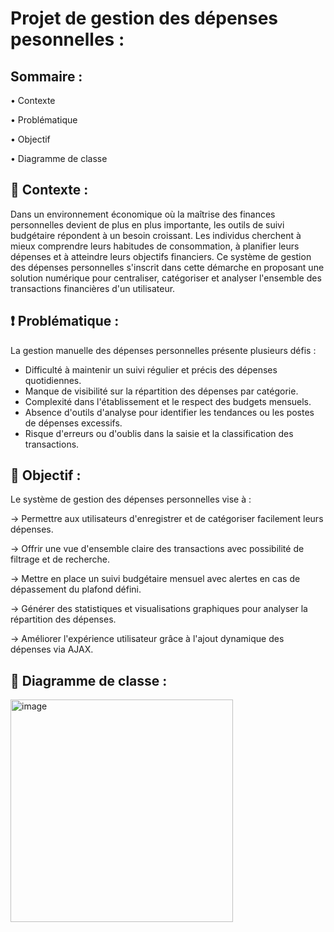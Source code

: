 # Projet de gestion des dépenses pesonnelles :

  ## Sommaire :
• Contexte 

• Problématique 

• Objectif 

• Diagramme de classe 

  ## 📌 Contexte :
  Dans un environnement économique où la maîtrise des finances personnelles devient de plus en plus importante, les outils de suivi budgétaire répondent à un besoin croissant. Les individus cherchent à mieux comprendre leurs habitudes de consommation, à planifier leurs dépenses et à atteindre leurs objectifs financiers. Ce système de gestion des dépenses personnelles s'inscrit dans cette démarche en proposant une solution numérique pour centraliser, catégoriser et analyser l'ensemble des transactions financières d'un utilisateur.

  ## ❗️ Problématique :
  La gestion manuelle des dépenses personnelles présente plusieurs défis :

- Difficulté à maintenir un suivi régulier et précis des dépenses quotidiennes.
- Manque de visibilité sur la répartition des dépenses par catégorie.
- Complexité dans l'établissement et le respect des budgets mensuels.
- Absence d'outils d'analyse pour identifier les tendances ou les postes de dépenses excessifs.
- Risque d'erreurs ou d'oublis dans la saisie et la classification des transactions.

## 🎯 Objectif :
Le système de gestion des dépenses personnelles vise à :

-> Permettre aux utilisateurs d'enregistrer et de catégoriser facilement leurs dépenses.

-> Offrir une vue d'ensemble claire des transactions avec possibilité de filtrage et de recherche.

-> Mettre en place un suivi budgétaire mensuel avec alertes en cas de dépassement du plafond défini.

-> Générer des statistiques et visualisations graphiques pour analyser la répartition des dépenses.

-> Améliorer l'expérience utilisateur grâce à l'ajout dynamique des dépenses via AJAX.

## 🧩 Diagramme de classe :
<img width="356" alt="image" src="https://github.com/user-attachments/assets/9e329a07-54ac-450d-8f1c-7acc575d2270" />
